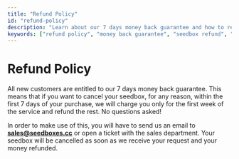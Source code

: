 ```yaml
---
title: "Refund Policy"
id: "refund-policy"
description: "Learn about our 7 days money back guarantee and how to request a refund for your seedbox service."
keywords: ["refund policy", "money back guarantee", "seedbox refund", "cancel seedbox"]
---
```

# Refund Policy

All new customers are entitled to our 7 days money back guarantee. This means that if you want to cancel your seedbox, for any reason, within the first 7 days of your purchase, we will charge you only for the first week of the service and refund the rest. No questions asked!

In order to make use of this, you will have to send us an email to **sales@seedboxes.cc** or open a ticket with the sales department. Your seedbox will be cancelled as soon as we receive your request and your money refunded.